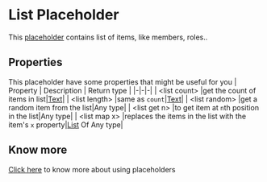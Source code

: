# List Placeholder
This [placeholder](../tutorials/placeholder.md) contains list of items, like members, roles..

## Properties
This placeholder have some properties that might be useful for you
| Property      | Description | Return type |
|-|-|-|
| \<list count\> |get the count of items in list|[Text](./text.md)|
| \<list length\> |same as `count`|[Text](./text.md)|
| \<list random\> |get a random item from the list|Any type|
| \<list get n\> |to get item at `n`th position in the list|Any type|
| \<list map x\> |replaces the items in the list with the item's `x` property|[List](./list.md) Of Any type|

## Know more
[Click here](../tutorials/placeholder.md) to know more about using placeholders
